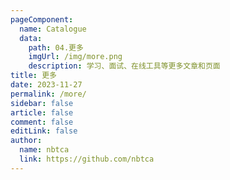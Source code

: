 ```yaml
---
pageComponent:
  name: Catalogue
  data:
    path: 04.更多
    imgUrl: /img/more.png
    description: 学习、面试、在线工具等更多文章和页面
title: 更多
date: 2023-11-27
permalink: /more/
sidebar: false
article: false
comment: false
editLink: false
author:
  name: nbtca
  link: https://github.com/nbtca
---
```

